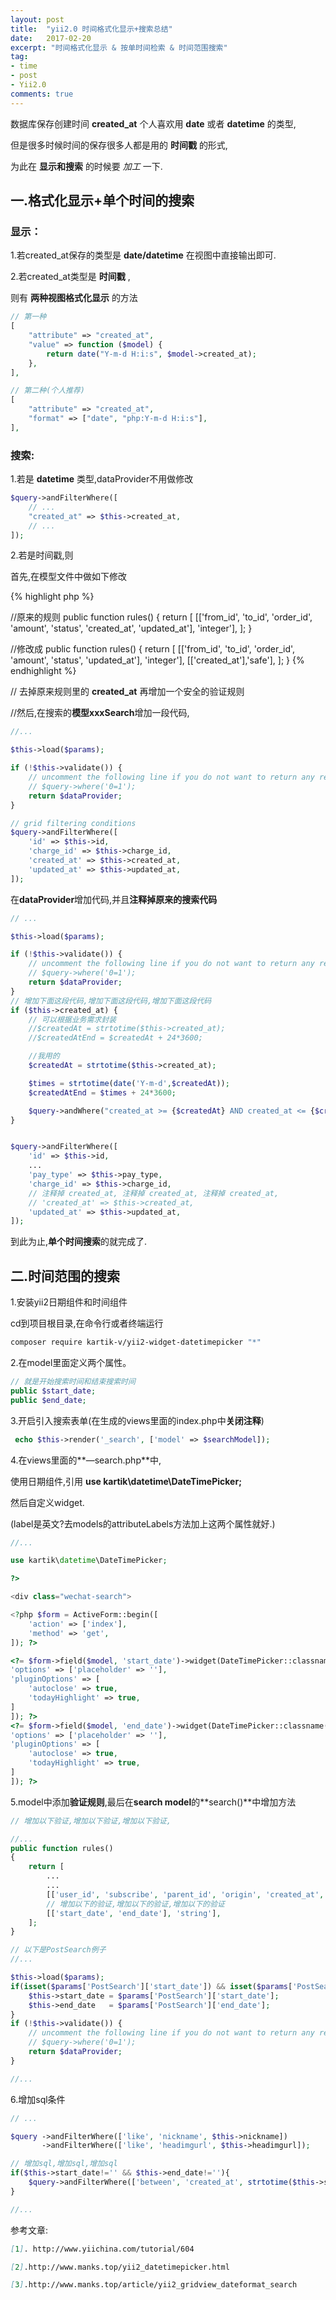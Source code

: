 ```yaml
---
layout: post
title:  "yii2.0 时间格式化显示+搜索总结"
date:   2017-02-20
excerpt: "时间格式化显示 & 按单时间检索 & 时间范围搜索"
tag:
- time
- post
- Yii2.0
comments: true
---
```

数据库保存创建时间 **created_at** 个人喜欢用 **date** 或者  **datetime** 的类型,

但是很多时候时间的保存很多人都是用的 **时间戳** 的形式,

为此在 **显示和搜索** 的时候要 *加工* 一下.

## 一.格式化显示+单个时间的搜索
### 显示：
1.若created_at保存的类型是 **date/datetime** 在视图中直接输出即可.

2.若created_at类型是 **时间戳** ,

则有 **两种视图格式化显示** 的方法

```php
// 第一种
[
    "attribute" => "created_at",
    "value" => function ($model) {
        return date("Y-m-d H:i:s", $model->created_at);
    },
],

// 第二种(个人推荐)
[
    "attribute" => "created_at",
    "format" => ["date", "php:Y-m-d H:i:s"],
],

```
### 搜索:

1.若是 **datetime** 类型,dataProvider不用做修改

```php
$query->andFilterWhere([
    // ...
    "created_at" => $this->created_at,
    // ...
]);
```
2.若是时间戳,则

首先,在模型文件中做如下修改

{% highlight php %}

//原来的规则
public function rules()
{
    return [
        [['from_id', 'to_id', 'order_id', 'amount', 'status', 'created_at', 'updated_at'], 'integer'],
    ];
}

//修改成
public function rules()
{
    return [
        [['from_id', 'to_id', 'order_id', 'amount', 'status', 'updated_at'], 'integer'],
        [['created_at'],'safe'],
    ];
}
{% endhighlight %}

// 去掉原来规则里的 **created_at** 再增加一个安全的验证规则

//然后,在搜索的**模型xxxSearch**增加一段代码,
```php
//...

$this->load($params);

if (!$this->validate()) {
    // uncomment the following line if you do not want to return any records when validation fails
    // $query->where('0=1');
    return $dataProvider;
}

// grid filtering conditions
$query->andFilterWhere([
    'id' => $this->id,
    'charge_id' => $this->charge_id,
    'created_at' => $this->created_at,
    'updated_at' => $this->updated_at,
]);

```



在**dataProvider**增加代码,并且**注释掉原来的搜索代码**

```php
// ...

$this->load($params);

if (!$this->validate()) {
    // uncomment the following line if you do not want to return any records when validation fails
    // $query->where('0=1');
    return $dataProvider;
}
// 增加下面这段代码,增加下面这段代码,增加下面这段代码
if ($this->created_at) {
    // 可以根据业务需求封装
    //$createdAt = strtotime($this->created_at);
    //$createdAtEnd = $createdAt + 24*3600;

    //我用的
    $createdAt = strtotime($this->created_at);

    $times = strtotime(date('Y-m-d',$createdAt));
    $createdAtEnd = $times + 24*3600;

    $query->andWhere("created_at >= {$createdAt} AND created_at <= {$createdAtEnd}");
}


$query->andFilterWhere([
    'id' => $this->id,
    ...
    'pay_type' => $this->pay_type,
    'charge_id' => $this->charge_id,
    // 注释掉 created_at, 注释掉 created_at, 注释掉 created_at,
    // 'created_at' => $this->created_at,
    'updated_at' => $this->updated_at,
]);

```
到此为止,**单个时间搜索**的就完成了.

## 二.时间范围的搜索

1.安装yii2日期组件和时间组件

cd到项目根目录,在命令行或者终端运行
```bash
composer require kartik-v/yii2-widget-datetimepicker "*"
```

2.在model里面定义两个属性。
```php
// 就是开始搜索时间和结束搜索时间
public $start_date;
public $end_date;
```

3.开启引入搜索表单(在生成的views里面的index.php中**关闭注释**)
```php
 echo $this->render('_search', ['model' => $searchModel]);
```

4.在views里面的**—search.php**中,

使用日期组件,引用 **use kartik\datetime\DateTimePicker;**

然后自定义widget.

(label是英文?去models的attributeLabels方法加上这两个属性就好.)

```php
//...

use kartik\datetime\DateTimePicker;

?>

<div class="wechat-search">

<?php $form = ActiveForm::begin([
    'action' => ['index'],
    'method' => 'get',
]); ?>

<?= $form->field($model, 'start_date')->widget(DateTimePicker::classname(), [
'options' => ['placeholder' => ''],
'pluginOptions' => [
    'autoclose' => true,
    'todayHighlight' => true,
]
]); ?>
<?= $form->field($model, 'end_date')->widget(DateTimePicker::classname(), [
'options' => ['placeholder' => ''],
'pluginOptions' => [
    'autoclose' => true,
    'todayHighlight' => true,
]
]); ?>
```
5.model中添加**验证规则**,最后在**search model**的**search()**中增加方法
```php
// 增加以下验证,增加以下验证,增加以下验证,

//...
public function rules()
{
    return [
        ...
        ...
        [['user_id', 'subscribe', 'parent_id', 'origin', 'created_at', 'updated_at'], 'integer'],
        // 增加以下的验证,增加以下的验证,增加以下的验证
        [['start_date', 'end_date'], 'string'],
    ];
}
```

```php
// 以下是PostSearch例子
//...

$this->load($params);
if(isset($params['PostSearch']['start_date']) && isset($params['PostSearch']['end_date'])){
    $this->start_date = $params['PostSearch']['start_date'];
    $this->end_date   = $params['PostSearch']['end_date'];
}
if (!$this->validate()) {
    // uncomment the following line if you do not want to return any records when validation fails
    // $query->where('0=1');
    return $dataProvider;
}

//...

```



6.增加sql条件
```php
// ...

$query ->andFilterWhere(['like', 'nickname', $this->nickname])
       ->andFilterWhere(['like', 'headimgurl', $this->headimgurl]);

// 增加sql,增加sql,增加sql
if($this->start_date!='' && $this->end_date!=''){
    $query->andFilterWhere(['between', 'created_at', strtotime($this->start_date),strtotime($this->end_date)]);
}

//...
```

参考文章:
```markdown
[1]. http://www.yiichina.com/tutorial/604

[2].http://www.manks.top/yii2_datetimepicker.html

[3].http://www.manks.top/article/yii2_gridview_dateformat_search
```
